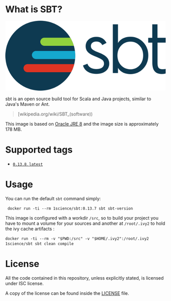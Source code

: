 # What is SBT?

![logo](logo.png)

sbt is an open source build tool for Scala and Java projects, similar to Java's Maven or Ant.

> [wikipedia.org/wiki/SBT_(software))

This image is based on [Oracle JRE 8](https://github.com/1science/docker-java/tree/oracle-jre-8) and the image size is approximately 178 MB.


# Supported tags

-	[`0.13.8`, `latest`](https://github.com/1science/docker-sbt/tree/0.13.8)


# Usage

You can run the default `sbt` command simply:

```
 docker run -ti --rm 1science/sbt:0.13.7 sbt sbt-version 
```

This image is configured with a workdir `/src`, so to build your project you have to mount a volume for your sources and another at `/root/.ivy2` to hold the ivy cache artifacts :

```
docker run -ti --rm -v "$PWD:/src" -v "$HOME/.ivy2":/root/.ivy2 1science/sbt sbt clean compile
```


# License

All the code contained in this repository, unless explicitly stated, is
licensed under ISC license.

A copy of the license can be found inside the [LICENSE](LICENSE) file.